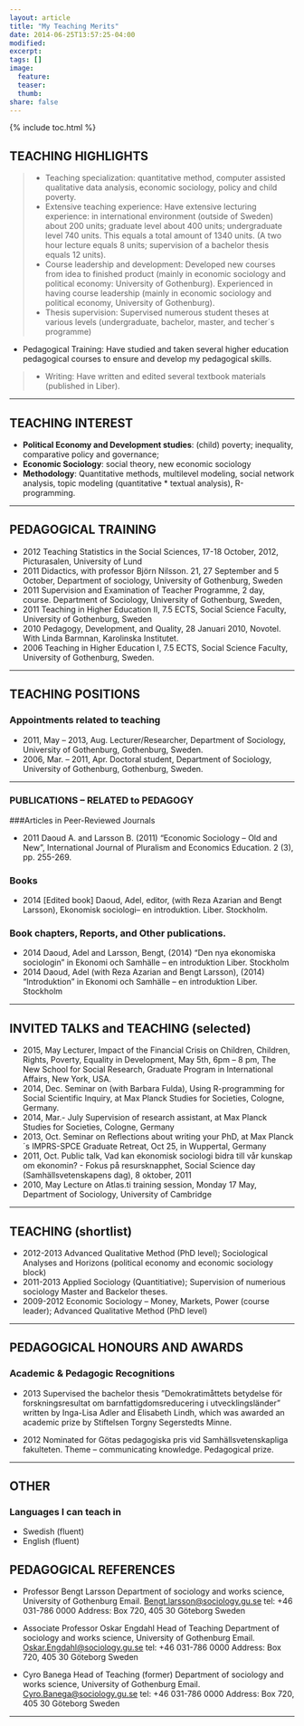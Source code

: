 ```yaml
---
layout: article
title: "My Teaching Merits"
date: 2014-06-25T13:57:25-04:00
modified:
excerpt:
tags: []
image:
  feature:
  teaser:
  thumb:
share: false
---
```




{% include toc.html %}

## TEACHING HIGHLIGHTS

> *	Teaching specialization: quantitative method, computer assisted qualitative data analysis, economic sociology, policy and child poverty. 
> *	Extensive teaching experience: Have extensive lecturing experience: in international environment (outside of Sweden) about 200 units; graduate level about 400 units; undergraduate level 740 units. This equals a total amount of 1340 units. (A two hour lecture equals 8 units; supervision of a bachelor thesis equals 12 units). 
> *	Course leadership and development: Developed new courses from idea to finished product (mainly in economic sociology and political economy: University of Gothenburg). Experienced in having course leadership (mainly in economic sociology and political economy, University of Gothenburg).
> *	Thesis supervision: Supervised numerous student theses at various levels (undergraduate, bachelor, master, and techer´s programme) 
*	Pedagogical Training: Have studied and taken several higher education pedagogical courses to ensure and develop my pedagogical skills. 
> *	Writing: Have written and edited several textbook materials (published in Liber). 


---

## TEACHING INTEREST

* **Political Economy and Development studies**: (child) poverty; inequality, comparative policy and governance; 
* **Economic Sociology**: social theory, new economic sociology
* **Methodology**: Quantitative methods, multilevel modeling, social network analysis, topic modeling (quantitative * textual analysis), R-programming.


---

## PEDAGOGICAL TRAINING

* 2012	Teaching Statistics in the Social Sciences, 17-18 October, 2012, Picturasalen, University of Lund
* 2011	Didactics, with professor Björn Nilsson. 21, 27 September and 5 October, Department of sociology, University of Gothenburg, Sweden 
* 2011	Supervision and Examination of Teacher Programme, 2 day, course. Department of Sociology, University of Gothenburg,  Sweden, 
* 2011	Teaching in Higher Education II,  7.5 ECTS, Social Science Faculty, University of Gothenburg,  Sweden
* 2010	Pedagogy, Development, and Quality, 28 Januari 2010, Novotel. With Linda Barmnan, Karolinska Institutet.
* 2006	Teaching in Higher Education I,  7.5 ECTS, Social Science Faculty, University of Gothenburg,  Sweden.
	

---

## TEACHING POSITIONS 

### Appointments related to teaching
* 2011, May – 2013, Aug.	Lecturer/Researcher, Department of Sociology, University of Gothenburg, Gothenburg, Sweden.
* 2006, Mar. – 2011, Apr.	Doctoral student, Department of Sociology, University of Gothenburg, Gothenburg, Sweden.  


---

### PUBLICATIONS – RELATED to PEDAGOGY

###Articles in Peer-Reviewed Journals
* 2011	Daoud A. and Larsson B. (2011) “Economic Sociology – Old and New”, International Journal of Pluralism and Economics Education. 2 (3), pp. 255-269.

### Books
* 2014	[Edited book] Daoud, Adel, editor, (with Reza Azarian and Bengt Larsson), Ekonomisk sociologi– en introduktion. Liber. Stockholm.

### Book chapters, Reports, and Other publications. 
* 2014	Daoud, Adel and Larsson, Bengt, (2014) “Den nya ekonomiska sociologin” in Ekonomi och Samhälle – en introduktion Liber. Stockholm
* 2014	Daoud, Adel (with Reza Azarian and Bengt Larsson), (2014) “Introduktion” in Ekonomi och Samhälle – en introduktion Liber. Stockholm


---

## INVITED TALKS and TEACHING (selected)

* 2015, May	Lecturer, Impact of the Financial Crisis on Children, Children, Rights, Poverty, Equality in Development, May 5th, 6pm – 8 pm, The New School for Social Research, Graduate Program in International Affairs, New York, USA. 
* 2014, Dec.	Seminar on (with Barbara Fulda), Using R-programming for Social Scientific Inquiry, at Max Planck Studies for Societies, Cologne, Germany.
* 2014, Mar.- July	Supervision of research assistant, at Max Planck Studies for Societies, Cologne, Germany
* 2013, Oct.	Seminar on Reflections about writing your PhD, at Max Planck´s IMPRS-SPCE Graduate Retreat, Oct 25, in Wuppertal, Germany 
* 2011, Oct.	Public talk, Vad kan ekonomisk sociologi bidra till vår kunskap om ekonomin? - Fokus på resursknapphet, Social Science day (Samhällsvetenskapens dag), 8 oktober, 2011
* 2010, May	Lecture on Atlas.ti training session, Monday 17 May, Department of Sociology, University of Cambridge 

---

## TEACHING (shortlist)

* 2012-2013	Advanced Qualitative Method (PhD level); Sociological Analyses and Horizons (political economy and economic sociology block)
* 2011-2013	Applied Sociology (Quantitiative); Supervision of numerious sociology Master and Backelor theses.
* 2009-2012	Economic Sociology – Money, Markets, Power (course leader); Advanced Qualitative Method (PhD level)

---
## PEDAGOGICAL HONOURS AND AWARDS

### Academic & Pedagogic Recognitions

* 2013	Supervised the bachelor thesis ”Demokratimåttets betydelse för forskningsresultat om barnfattigdomsreducering i utvecklingsländer” written by Inga-Lisa Adler and Elisabeth Lindh, which was awarded an academic prize by Stiftelsen Torgny Segerstedts Minne.

* 2012	Nominated for Götas pedagogiska pris vid Samhällsvetenskapliga fakulteten. Theme – communicating knowledge. Pedagogical prize.

---

## OTHER
### Languages I can teach in
* Swedish (fluent)
* English (fluent)


## PEDAGOGICAL REFERENCES 

* Professor Bengt Larsson Department of sociology and works science, University of Gothenburg
Email. Bengt.larsson@sociology.gu.se 
tel: +46 031-786 0000
Address: Box 720, 405 30 Göteborg
Sweden

* Associate Professor Oskar Engdahl 
Head of Teaching
Department of sociology and works science, University of Gothenburg
Email. Oskar.Engdahl@sociology.gu.se 
tel: +46 031-786 0000
Address: Box 720, 405 30 Göteborg
Sweden

* Cyro Banega
Head of Teaching (former)
Department of sociology and works science, University of Gothenburg
Email. Cyro.Banega@sociology.gu.se 
tel: +46 031-786 0000
Address: Box 720, 405 30 Göteborg
Sweden


---


